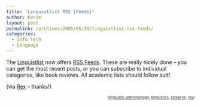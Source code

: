 ```yaml
---
title: 'Linguistlist RSS [Feeds]'
author: Kerim
layout: post
permalink: /archives/2005/05/30/linguistlist-rss-feeds/
categories:
  - Info Tech
  - Language
---
```

The <a href="http://linguistlist.org/" onclick="_gaq.push(['_trackEvent', 'outbound-article', 'http://linguistlist.org/', 'Linguistlist']);" >Linguistlist</a> now offers <a href="http://linguistlist.org/issues/rss/index.cfm" onclick="_gaq.push(['_trackEvent', 'outbound-article', 'http://linguistlist.org/issues/rss/index.cfm', 'RSS Feeds']);" >RSS Feeds</a>. These are really nicely done &#8211; you can get the most recent posts, or you can subscribe to individual categories, like book reviews. All academic lists should follow suit!

(via <a href="http://savageminds.org/2005/05/24/anthrosource-actually-useful/#comment-139" onclick="_gaq.push(['_trackEvent', 'outbound-article', 'http://savageminds.org/2005/05/24/anthrosource-actually-useful/#comment-139', 'Rex']);" >Rex</a> &#8211; thanks!)<!-- technorati tags start -->

<div style="text-align:right;">
  <span style="font-size:x-small;">{<a href="http://technorati.com/tag/linguistic anthropology" onclick="_gaq.push(['_trackEvent', 'outbound-article', 'http://technorati.com/tag/linguistic anthropology', 'linguistic anthropology']);"  rel="tag">linguistic anthropology</a>, <a href="http://technorati.com/tag/linguistics" onclick="_gaq.push(['_trackEvent', 'outbound-article', 'http://technorati.com/tag/linguistics', 'linguistics']);"  rel="tag">linguistics</a>, <a href="http://technorati.com/tag/listserve" onclick="_gaq.push(['_trackEvent', 'outbound-article', 'http://technorati.com/tag/listserve', 'listserve']);"  rel="tag">listserve</a>, <a href="http://technorati.com/tag/rss" onclick="_gaq.push(['_trackEvent', 'outbound-article', 'http://technorati.com/tag/rss', 'rss']);"  rel="tag">rss</a>}</span>


<!-- technorati tags end -->

